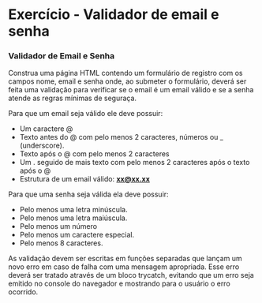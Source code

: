 # Exercício - Validador de email e senha

### Validador de Email e Senha

Construa uma página HTML contendo um formulário de registro com os campos nome, email e senha onde, ao submeter o formulário, deverá ser feita uma validação para verificar se o email é um email válido e se a senha atende as regras mínimas de seguraça.

Para que um email seja válido ele deve possuir:

- Um caractere @
- Texto antes do @ com pelo menos 2 caracteres, números ou \_ (underscore).
- Texto após o @ com pelo menos 2 caracteres
- Um . seguido de mais texto com pelo menos 2 caracteres após o texto após o @
- Estrutura de um email válido: **xx@xx.xx**

Para que uma senha seja válida ela deve possuir:

- Pelo menos uma letra minúscula.
- Pelo menos uma letra maiúscula.
- Pelo menos um número
- Pelo menos um caractere especial.
- Pelo menos 8 caracteres.

As validação devem ser escritas em funções separadas que lançam um novo erro em caso de falha com uma mensagem apropriada. Esse erro deverá ser tratado através de um bloco trycatch, evitando que um erro seja emitido no console do navegador e mostrando para o usuário o erro ocorrido.
